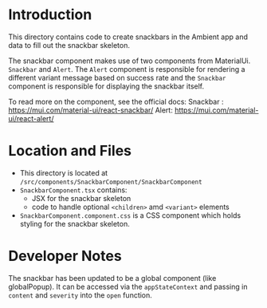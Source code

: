 # Introduction

This directory contains code to create snackbars in the Ambient app and data to fill out the snackbar skeleton.

The snackbar component makes use of two components from MaterialUi. `Snackbar` and `Alert`. The `Alert` component is responsible for rendering a different variant message based on success rate and the `Snackbar` component is responsible for displaying the snackbar itself.

To read more on the component, see the official docs:
Snackbar : https://mui.com/material-ui/react-snackbar/
Alert: https://mui.com/material-ui/react-alert/

# Location and Files

-   This directory is located at `/src/components/SnackbarComponent/SnackbarComponent`
-   `SnackbarComponent.tsx` contains:
    -   JSX for the snackbar skeleton
    -   code to handle optional `<children>` amd `<variant>` elements
-   `SnackbarComponent.component.css` is a CSS component which holds styling for the snackbar skeleton.

# Developer Notes

The snackbar has been updated to be a global component (like globalPopup). It can be accessed via the `appStateContext` and passing in `content` and `severity` into the `open` function.

